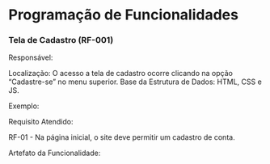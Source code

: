 # Programação de Funcionalidades

### Tela de Cadastro (RF-001)

Responsável: 

Localização: O acesso a tela de cadastro ocorre clicando na opção “Cadastre-se” no menu superior.
Base da Estrutura de Dados: HTML, CSS e JS.

Exemplo:

Requisito Atendido:

RF-01 - Na página inicial, o site deve permitir um cadastro de conta.

Artefato da Funcionalidade:

